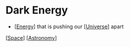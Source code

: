 # Dark Energy

- [[Energy]] that is pushing our [[Universe]] apart

[[Space]] [[Astronomy]]

[//begin]: # "Autogenerated link references for markdown compatibility"
[Energy]: energy "Energy"
[Universe]: universe "Universe"
[Space]: space "Space"
[Astronomy]: astronomy "Astronomy"
[//end]: # "Autogenerated link references"